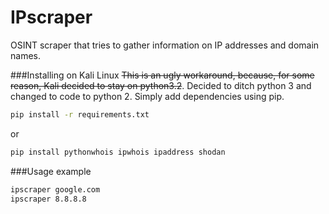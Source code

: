 IPscraper
=======

OSINT scraper that tries to gather information on IP addresses and domain names.


###Installing on Kali Linux
~~This is an ugly workaround, because, for some reason, Kali decided to stay on python3.2~~. Decided to ditch python 3 and changed to code to python 2. Simply add dependencies using pip.

```bash
pip install -r requirements.txt
```
or
```bash
pip install pythonwhois ipwhois ipaddress shodan
```



###Usage example
```bash
ipscraper google.com 
ipscraper 8.8.8.8
```
